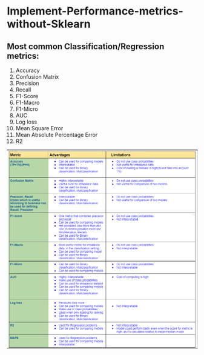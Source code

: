 # Implement-Performance-metrics-without-Sklearn
## Most common Classification/Regression metrics:

1.  Accuracy
2.  Confusion Matrix
3.  Precision
4.  Recall
5.  F1-Score
6.  F1-Macro
7.  F1-Micro
8.  AUC
9.  Log loss
10. Mean Square Error
11. Mean Absolute Percentage Error
12. R2

![](Metric_Comparison.png)

